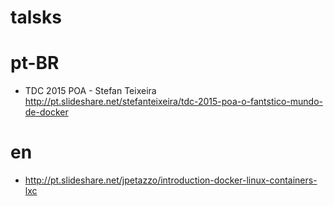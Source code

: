 # talsks

# pt-BR
- TDC 2015 POA - Stefan Teixeira  http://pt.slideshare.net/stefanteixeira/tdc-2015-poa-o-fantstico-mundo-de-docker

# en
- http://pt.slideshare.net/jpetazzo/introduction-docker-linux-containers-lxc



